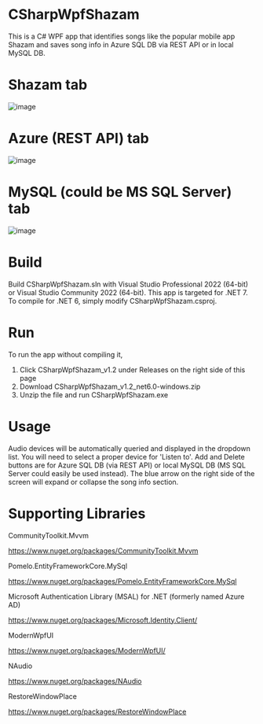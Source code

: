 # CSharpWpfShazam
This is a C# WPF app that identifies songs like the popular mobile app Shazam and saves song info in Azure SQL DB via REST API or in local MySQL DB.

# Shazam tab
![image](https://github.com/psun247/CSharpWpfShazam/assets/31531761/014e1450-94ab-4ea9-99ea-b9ada5da0d1b)

# Azure (REST API) tab
![image](https://github.com/psun247/CSharpWpfShazam/assets/31531761/74e29665-d048-4b66-a3e1-763eac83026e)

# MySQL (could be MS SQL Server) tab
![image](https://github.com/psun247/CSharpWpfShazam/assets/31531761/1ff3a4bb-dfbf-4db8-9c9b-ab04ed575198)

# Build
Build CSharpWpfShazam.sln with Visual Studio Professional 2022 (64-bit) or Visual Studio Community 2022 (64-bit).  This app is targeted for .NET 7. To compile for .NET 6, simply modify CSharpWpfShazam.csproj.

# Run
To run the app without compiling it,
1. Click CSharpWpfShazam_v1.2 under Releases on the right side of this page
2. Download CSharpWpfShazam_v1.2_net6.0-windows.zip
3. Unzip the file and run CSharpWpfShazam.exe

# Usage
Audio devices will be automatically queried and displayed in the dropdown list.  You will need to select a proper device for 'Listen to'.  Add and Delete buttons are for Azure SQL DB (via REST API) or local MySQL DB (MS SQL Server could easily be used instead). The blue arrow on the right side of the screen will expand or collapse the song info section.

# Supporting Libraries
CommunityToolkit.Mvvm
 
https://www.nuget.org/packages/CommunityToolkit.Mvvm

Pomelo.EntityFrameworkCore.MySql

https://www.nuget.org/packages/Pomelo.EntityFrameworkCore.MySql

Microsoft Authentication Library (MSAL) for .NET (formerly named Azure AD)

https://www.nuget.org/packages/Microsoft.Identity.Client/
 
ModernWpfUI
 
https://www.nuget.org/packages/ModernWpfUI/

NAudio

https://www.nuget.org/packages/NAudio
 
RestoreWindowPlace

https://www.nuget.org/packages/RestoreWindowPlace
